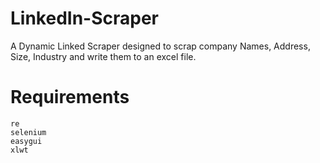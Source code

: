 # LinkedIn-Scraper
A Dynamic Linked Scraper designed to scrap company Names, Address, Size, Industry and write them to an excel file.

# Requirements 
```
re
selenium
easygui
xlwt 
```
